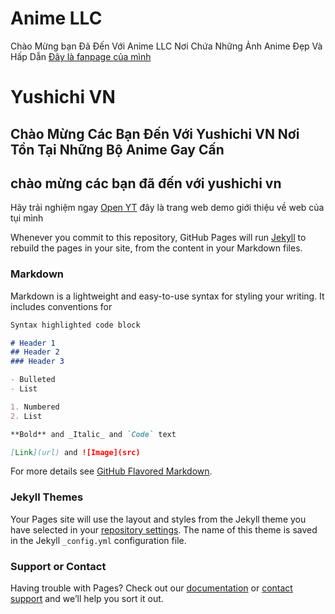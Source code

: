 # Anime LLC
Chào Mừng bạn Đã Đến Với Anime LLC Nơi Chứa Những Ảnh Anime Đẹp Và Hấp Dẫn
[Đây là fanpage của mình](www.facebook.com/abbv10xyz)

# Yushichi VN
## Chào Mừng Các Bạn Đến Với Yushichi VN Nơi Tồn Tại Những Bộ Anime Gay Cấn 

## chào mừng các bạn đã đến với yushichi vn
Hãy trải nghiệm ngay [Open YT](https://youtube.com/channel/UCi673mvMOES9yBOaGT4T_Vw) đây là trang web demo giới thiệu về web của tụi mình

Whenever you commit to this repository, GitHub Pages will run [Jekyll](https://jekyllrb.com/) to rebuild the pages in your site, from the content in your Markdown files.

### Markdown

Markdown is a lightweight and easy-to-use syntax for styling your writing. It includes conventions for

```markdown
Syntax highlighted code block

# Header 1
## Header 2
### Header 3

- Bulleted
- List

1. Numbered
2. List

**Bold** and _Italic_ and `Code` text

[Link](url) and ![Image](src)
```

For more details see [GitHub Flavored Markdown](https://guides.github.com/features/mastering-markdown/).

### Jekyll Themes

Your Pages site will use the layout and styles from the Jekyll theme you have selected in your [repository settings](https://github.com/hpm900/yushichivn.github.io/settings/pages). The name of this theme is saved in the Jekyll `_config.yml` configuration file.

### Support or Contact

Having trouble with Pages? Check out our [documentation](https://docs.github.com/categories/github-pages-basics/) or [contact support](https://support.github.com/contact) and we’ll help you sort it out.
